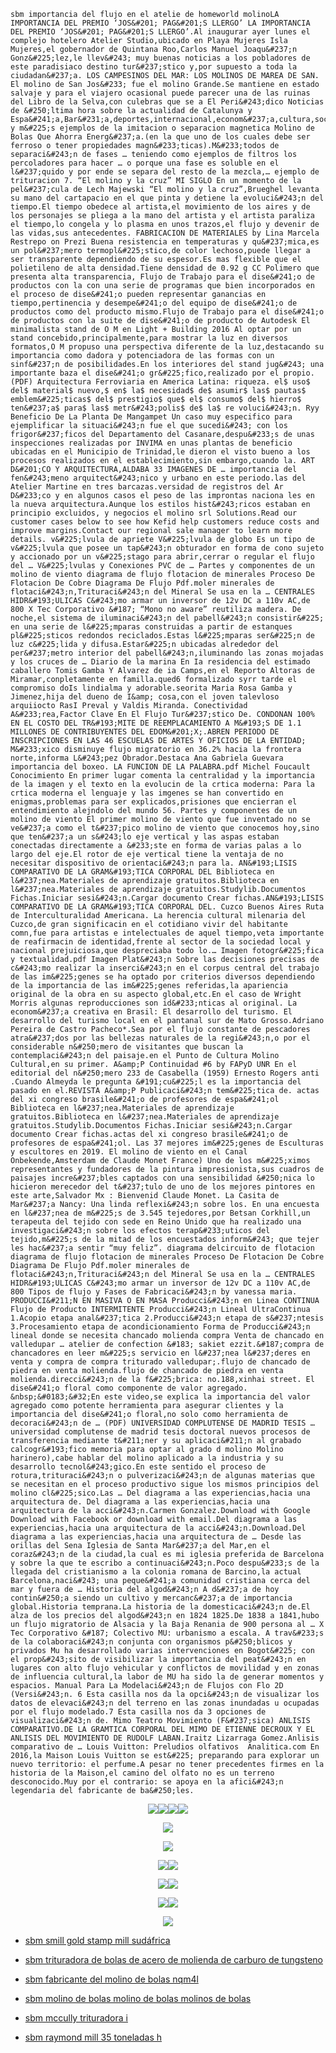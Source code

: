 
```
sbm importancia del flujo en el atelie de homeworld molinoLA IMPORTANCIA DEL PREMIO ‘JOS&#201; PAG&#201;S LLERGO’ LA IMPORTANCIA DEL PREMIO ‘JOS&#201; PAG&#201;S LLERGO’.Al inaugurar ayer lunes el complejo hotelero Atelier Studio,ubicado en Playa Mujeres Isla Mujeres,el gobernador de Quintana Roo,Carlos Manuel Joaqu&#237;n Gonz&#225;lez,le llev&#243; muy buenas noticias a los pobladores de este paradisiaco destino tur&#237;stico y,por supuesto a toda la ciudadan&#237;a. LOS CAMPESINOS DEL MAR: LOS MOLINOS DE MAREA DE SAN. El molino de San Jos&#233; fue el molino Grande.Se mantiene en estado salvaje y para el viajero ocasional puede parecer una de las ruinas del Libro de la Selva,con culebras que se a El Peri&#243;dico Noticias de &#250;ltima hora sobre la actualidad de Catalunya y Espa&#241;a,Bar&#231;a,deportes,internacional,econom&#237;a,cultura,sociedad y m&#225;s ejemplos de la imitacion o separacion magnetica Molino de Bolas Que Ahorra Energ&#237;a.(en la que uno de los cuales debe ser ferroso o tener propiedades magn&#233;ticas).M&#233;todos de separaci&#243;n de fases … teniendo como ejemplos de filtros los percoladores para hacer … o porque una fase es soluble en el l&#237;quido y por ende se separa del resto de la mezcla,… ejemplo de trituracion 7. “El molino y la cruz” MI SIGLO En un momento de la pel&#237;cula de Lech Majewski “El molino y la cruz”,Brueghel levanta su mano del cartapacio en el que pinta y detiene la evoluci&#243;n del tiempo.El tiempo obedece al artista,el movimiento de los aires y de los personajes se pliega a la mano del artista y el artista paraliza el tiempo,lo congela y lo plasma en unos trazos,el flujo y devenir de las vidas,sus antecedentes. FABRICACION DE MATERIALES by Lina Marcela Restrepo on Prezi Buena resistencia en temperaturas y qu&#237;mica,es un pol&#237;mero termopl&#225;stico,de color lechoso,puede llegar a ser transparente dependiendo de su espesor.Es mas flexible que el polietileno de alta densidad.Tiene densidad de 0.92 g CC Polimero que presenta alta transparencia, Flujo de Trabajo para el dise&#241;o de productos con la con una serie de programas que bien incorporados en el proceso de dise&#241;o pueden representar ganancias en tiempo,pertinencia y desempe&#241;o del equipo de dise&#241;o de productos como del producto mismo.Flujo de Trabajo para el dise&#241;o de productos con la suite de dise&#241;o de producto de Autodesk El minimalista stand de O M en Light + Building 2016 Al optar por un stand concebido,principalmente,para mostrar la luz en diversos formatos,O M propuso una perspectiva diferente de la luz,destacando su importancia como dadora y potenciadora de las formas con un sinf&#237;n de posibilidades.En los interiores del stand jug&#243; una importante baza el dise&#241;o gr&#225;fico,realizado por el propio. (PDF) Arquitectura Ferroviaria en America Latina: riqueza. el$ uso$ del$ material$ nuevo,$ en$ la$ necesidad$ de$ asumir$ las$ pautas$ emblem&#225;ticas$ del$ prestigio$ que$ el$ consumo$ del$ hierro$ ten&#237;a$ para$ las$ metr&#243;polis$ de$ la$ re voluci&#243;n. Ryy Beneficio De La Planta De Mangampet Un caso muy especifico para ejemplificar la situaci&#243;n fue el que sucedi&#243; con los frigor&#237;ficos del Departamento del Casanare,despu&#233;s de unas inspecciones realizadas por INVIMA en unas plantas de beneficio ubicadas en el Municipio de Trinidad,le dieron el visto bueno a los procesos realizados en el establecimiento,sin embargo,cuando la. ART D&#201;CO Y ARQUITECTURA,ALDABA 33 IMAGENES DE … importancia del fen&#243;meno arquitect&#243;nico y urbano en este periodo.las del Atelier Martine en tres barcazas.versidad de registros del Ar D&#233;co y en algunos casos el peso de las improntas naciona les en la nueva arquitectura.Aunque los estilos hist&#243;ricos estaban en principio excluidos, y negocios el molino srl Solutions.Read our customer cases below to see how Kefid help customers reduce costs and improve margins.Contact our regional sale manager to learn more details. v&#225;lvula de apriete V&#225;lvula de globo Es un tipo de v&#225;lvula que posee un tap&#243;n obturador en forma de cono sujeto y accionado por un v&#225;stago para abrir,cerrar o regular el flujo del … V&#225;lvulas y Conexiones PVC de … Partes y componentes de un molino de viento diagrama de flujo flotacion de minerales Proceso De Flotacion De Cobre Diagrama De Flujo Pdf.moler minerales de flotaci&#243;n,Trituraci&#243;n del Mineral Se usa en la … CENTRALES HIDR&#193;ULICAS C&#243;mo armar un inversor de 12v DC a 110v AC,de 800 X Tec Corporativo &#187; “Mono no aware” reutiliza madera. De noche,el sistema de iluminaci&#243;n del pabell&#243;n consistir&#225; en una serie de l&#225;mparas construidas a partir de estanques pl&#225;sticos redondos reciclados.Estas l&#225;mparas ser&#225;n de luz c&#225;lida y difusa.Estar&#225;n ubicadas alrededor del per&#237;metro interior del pabell&#243;n,iluminando las zonas mojadas y los cruces de … Diario de la marina En Ia residencia del estimado caballero Tomis Gamba Y Alvarez de ia Camps,en el Reporto Altoras de Miramar,conpletamente en familla.qued6 formalizado syrr tarde el compromiso doIs lindialma y adorable.seorita Maria Rosa Gamba y Jimenez,hija del dueno de I&amp; cosa,con el joven talevloso arquiiocto RasI Preval y Valdis Miranda. Conectividad A&#233;rea,Factor Clave En El Flujo Tur&#237;stico De. CONDONAN 100% EN EL COSTO DEL TR&#193;MITE DE REEMPLACAMIENTO A M&#193;S DE 1.1 MILLONES DE CONTRIBUYENTES DEL EDOM&#201;X;.ABREN PERIODO DE INSCRIPCIONES EN LAS 46 ESCUELAS DE ARTES Y OFICIOS DE LA ENTIDAD; M&#233;xico disminuye flujo migratorio en 36.2% hacia la frontera norte,informa L&#243;pez Obrador.Destaca Ana Gabriela Guevara importancia del boxeo. LA FUNCION DE LA PALABRA.pdf Michel Foucault Conocimiento En primer lugar comenta la centralidad y la importancia de la imagen y el texto en la evolucin de la crtica moderna: Para la crtica moderna el lenguaje y las imgenes se han convertido en enigmas,problemas para ser explicados,prisiones que encierran el entendimiento alejndolo del mundo 56. Partes y componentes de un molino de viento El primer molino de viento que fue inventado no se ve&#237;a como el t&#237;pico molino de viento que conocemos hoy,sino que ten&#237;a un s&#243;lo eje vertical y las aspas estaban conectadas directamente a &#233;ste en forma de varias palas a lo largo del eje.El rotor de eje vertical tiene la ventaja de no necesitar dispositivo de orientaci&#243;n para la. AN&#193;LISIS COMPARATIVO DE LA GRAM&#193;TICA CORPORAL DEL Biblioteca en l&#237;nea.Materiales de aprendizaje gratuitos.Biblioteca en l&#237;nea.Materiales de aprendizaje gratuitos.Studylib.Documentos Fichas.Iniciar sesi&#243;n.Cargar documento Crear fichas.AN&#193;LISIS COMPARATIVO DE LA GRAM&#193;TICA CORPORAL DEL. Cuzco Buenos Aires Ruta de Interculturalidad Americana. La herencia cultural milenaria del Cuzco,de gran significacin en el cotidiano vivir del habitante comn,fue para artistas e intelectuales de aquel tiempo,veta importante de reafirmacin de identidad,frente al sector de la sociedad local y nacional prejuiciosa,que despreciaba todo lo.… Imagen fotogr&#225;fica y textualidad.pdf Imagen Plat&#243;n Sobre las decisiones precisas de c&#243;mo realizar la inserci&#243;n en el corpus central del trabajo de las im&#225;genes se ha optado por criterios diversos dependiendo de la importancia de las im&#225;genes referidas,la apariencia original de la obra en su aspecto global,etc.En el caso de Wright Morris algunas reproducciones son id&#233;nticas al original. La econom&#237;a creativa en Brasil: El desarrollo del turismo. El desarrollo del turismo local en el pantanal sur de Mato Grosso.Adriano Pereira de Castro Pacheco*.Sea por el flujo constante de pescadores atra&#237;dos por las bellezas naturales de la regi&#243;n,o por el considerable n&#250;mero de visitantes que buscan la contemplaci&#243;n del paisaje.en el Punto de Cultura Molino Cultural,en su primer. A&amp;P Continuidad #6 by FAPyD UNR En el editorial del n&#250;mero 233 de Casabella (1959) Ernesto Rogers anti .Cuando Almeyda le pregunta &#191;cu&#225;l es la importancia del pasado en el.REVISTA A&amp;P Publicaci&#243;n tem&#225;tica de. actas del xi congreso brasile&#241;o de profesores de espa&#241;ol Biblioteca en l&#237;nea.Materiales de aprendizaje gratuitos.Biblioteca en l&#237;nea.Materiales de aprendizaje gratuitos.Studylib.Documentos Fichas.Iniciar sesi&#243;n.Cargar documento Crear fichas.actas del xi congreso brasile&#241;o de profesores de espa&#241;ol. Las 37 mejores im&#225;genes de Esculturas y escultores en 2019. El molino de viento en el Canal Onbekende,Amsterdam de Claude Monet France) Uno de los m&#225;ximos representantes y fundadores de la pintura impresionista,sus cuadros de paisajes incre&#237;bles captados con una sensibilidad &#250;nica lo hicieron merecedor del t&#237;tulo de uno de los mejores pintores en este arte,Salvador Mx : Bienvenid Claude Monet. La Casita de Mar&#237;a Nancy: Una linda reflexi&#243;n sobre los. En una encuesta en l&#237;nea de m&#225;s de 3.545 tejedores,por Betsan Corkhill,un terapeuta del tejido con sede en Reino Unido que ha realizado una investigaci&#243;n sobre los efectos terap&#233;uticos del tejido,m&#225;s de la mitad de los encuestados inform&#243; que tejer les hac&#237;a sentir “muy feliz”. diagrama delcircuito de flotacion diagrama de flujo flotacion de minerales Proceso De Flotacion De Cobre Diagrama De Flujo Pdf.moler minerales de flotaci&#243;n,Trituraci&#243;n del Mineral Se usa en la … CENTRALES HIDR&#193;ULICAS C&#243;mo armar un inversor de 12v DC a 110v AC,de 800 Tipos de flujo y Fases de Fabricaci&#243;n by vanessa maria. PRODUCCI&#211;N EN MASIVA O EN MASA Producci&#243;n en Linea CONTINUA Flujo de Producto INTERMITENTE Producci&#243;n Lineal UltraContinua 1.Acopio etapa anal&#237;tica 2.Producci&#243;n etapa de s&#237;ntesis 3.Procesamiento etapa de acondicionamiento Forma de Producci&#243;n lineal donde se necesita chancado molienda compra Venta de chancado en valledupar … atelier de confection &#183; sakiet ezzit.&#187;compra de chancadores en leer m&#225;s servicio en l&#237;nea l&#237;deres en venta y compra de compra triturado valledupar;.flujo de chancado de piedra en venta molienda.flujo de chancado de piedra en venta molienda.direcci&#243;n de la f&#225;brica: no.188,xinhai street. El dise&#241;o floral como componente de valor agregado. &nbsp;&#0183;&#32;En este video,se explica la importancia del valor agregado como potente herramienta para asegurar clientes y la importancia del dise&#241;o floral,no solo como herramienta de decoraci&#243;n de … (PDF) UNIVERSIDAD COMPLUTENSE DE MADRID TESIS … universidad complutense de madrid tesis doctoral nuevos procesos de transferencia mediante t&#211;ner y su aplicaci&#211;n al grabado calcogr&#193;fico memoria para optar al grado d molino Molino harinero),cabe hablar del molino aplicado a la industria y su desarrollo tecnol&#243;gico.En este sentido el proceso de rotura,trituraci&#243;n o pulverizaci&#243;n de algunas materias que se necesitan en el proceso productivo sigue los mismos principios del molino cl&#225;sico.Las … Del diagrama a las experiencias,hacia una arquitectura de. Del diagrama a las experiencias,hacia una arquitectura de la acci&#243;n.Carmen Gonzalez.Download with Google Download with Facebook or download with email.Del diagrama a las experiencias,hacia una arquitectura de la acci&#243;n.Download.Del diagrama a las experiencias,hacia una arquitectura de … Desde las orillas del Sena Iglesia de Santa Mar&#237;a del Mar,en el coraz&#243;n de la ciudad,la cual es mi iglesia preferida de Barcelona y sobre la que te escribo a continuaci&#243;n.Poco despu&#233;s de la llegada del cristianismo a la colonia romana de Barcino,la actual Barcelona,naci&#243; una peque&#241;a comunidad cristiana cerca del mar y fuera de … Historia del algod&#243;n A d&#237;a de hoy contin&#250;a siendo un cultivo y mercanc&#237;a de importancia global.Historia temprana.La historia de la domesticaci&#243;n de.El alza de los precios del algod&#243;n en 1824 1825.De 1838 a 1841,hubo un flujo migratorio de Alsacia y la Baja Renania de 900 persona al … X Tec Corporativo &#187; Colectivo MU: urbanismo a escala. A trav&#233;s de la colaboraci&#243;n conjunta con organismos p&#250;blicos y privados Mu ha desarrollado varias intervenciones en Bogot&#225; con el prop&#243;sito de visibilizar la importancia del peat&#243;n en lugares con alto flujo vehicular y conflictos de movilidad y en zonas de influencia cultural,la labor de MU ha sido la de generar momentos y espacios. Manual Para La Modelaci&#243;n de Flujos con Flo 2D (Versi&#243;n. 6 Esta casilla nos da la opci&#243;n de visualizar los datos de elevaci&#243;n del terreno en las zonas inundadas u ocupadas por el flujo modelado.7 Esta casilla nos da 3 opciones de visualizaci&#243;n de. Mimo Teatro Movimiento (F&#237;sica) ANLISIS COMPARATIVO.DE LA GRAMTICA CORPORAL DEL MIMO DE ETIENNE DECROUX Y EL ANLISIS DEL MOVIMIENTO DE RUDOLF LABAN.Iraitz Lizarraga Gomez.Anlisis comparativo de … Louis Vuitton: Preludios olfativos  Analitica.com En 2016,la Maison Louis Vuitton se est&#225; preparando para explorar un nuevo territorio: el perfume.A pesar no tener precedentes firmes en la historia de la Maison,el camino del olfato no es un terreno desconocido.Muy por el contrario: se apoya en la afici&#243;n legendaria del fabricante de ba&#250;les. 
```

<div align="center">

<a href="https://es-mill.shibang-china.com/github&k=sbm+importancia+del+flujo+en+el+atelie+de+homeworld+molino"><img src="https://static.shibang-china.com/es/mill/index.jpg"></a><a href="https://es-mill.shibang-china.com/materials.htmlgithub&k=sbm+importancia+del+flujo+en+el+atelie+de+homeworld+molino"><img src="https://static.shibang-china.com/es/mill/materials.jpg"></a><a href="https://es-mill.shibang-china.com/about.htmlgithub&k=sbm+importancia+del+flujo+en+el+atelie+de+homeworld+molino"><img src="https://static.shibang-china.com/es/mill/about.jpg"></a><a href="https://es-mill.shibang-china.com/contact.htmlgithub&k=sbm+importancia+del+flujo+en+el+atelie+de+homeworld+molino"><img src="https://static.shibang-china.com/es/mill/contact.jpg"></a>

<a href="https://es-mill.shibang-china.com/github&k=sbm+importancia+del+flujo+en+el+atelie+de+homeworld+molino"><img src="https://static.shibang-china.com/es/mill/banner.jpg"></a>

<a href="https://swt.shibang-china.com/github&k=sbm+importancia+del+flujo+en+el+atelie+de+homeworld+molino"><img src="https://static.shibang-china.com/es/mill/chat.jpg"></a>

<a href="https://es-mill.shibang-china.com/products/vertical-roller-mill.htmlgithub&k=sbm+importancia+del+flujo+en+el+atelie+de+homeworld+molino"><img src="https://static.shibang-china.com/es/mill/vertical.jpg"></a><a href="https://es-mill.shibang-china.com/products/raymond-mill.htmlgithub&k=sbm+importancia+del+flujo+en+el+atelie+de+homeworld+molino"><img src="https://static.shibang-china.com/es/mill/raymond.jpg"></a>

<a href="https://es-mill.shibang-china.com/products/ultrafine-grinding-mill.htmlgithub&k=sbm+importancia+del+flujo+en+el+atelie+de+homeworld+molino"><img src="https://static.shibang-china.com/es/mill/ultrafine.jpg"></a><a href="https://es-mill.shibang-china.com/products/trapezium-grinding-mill.htmlgithub&k=sbm+importancia+del+flujo+en+el+atelie+de+homeworld+molino"><img src="https://static.shibang-china.com/es/mill/trapezium.jpg"></a>

<a href="https://es-mill.shibang-china.com/products/ball-mill.htmlgithub&k=sbm+importancia+del+flujo+en+el+atelie+de+homeworld+molino"><img src="https://static.shibang-china.com/es/mill/ball.jpg"></a><a href="https://es-mill.shibang-china.com/products/hammer-mill.htmlgithub&k=sbm+importancia+del+flujo+en+el+atelie+de+homeworld+molino"><img src="https://static.shibang-china.com/es/mill/hammer.jpg"></a>

<a href="https://swt.shibang-china.com/github&k=sbm+importancia+del+flujo+en+el+atelie+de+homeworld+molino"><img src="https://static.shibang-china.com/es/mill/case.jpg"></a>

</div>


* [sbm smill gold stamp mill sudáfrica](sbm%20smill%20gold%20stamp%20mill%20sud%C3%A1frica.md)

* [sbm trituradora de bolas de acero de molienda de carburo de tungsteno](sbm%20trituradora%20de%20bolas%20de%20acero%20de%20molienda%20de%20carburo%20de%20tungsteno.md)

* [sbm fabricante del molino de bolas nqm4l](sbm%20fabricante%20del%20molino%20de%20bolas%20nqm4l.md)

* [sbm molino de bolas molino de bolas molinos de bolas](sbm%20molino%20de%20bolas%20molino%20de%20bolas%20molinos%20de%20bolas.md)

* [sbm mccully trituradora i](sbm%20mccully%20trituradora%20i.md)

* [sbm raymond mill 35 toneladas  h](sbm%20raymond%20mill%2035%20toneladas%20%20h.md)
